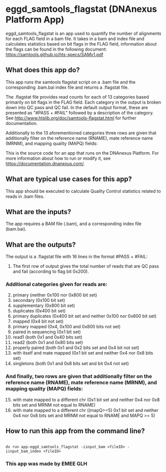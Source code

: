 <!-- dx-header -->
# eggd_samtools_flagstat (DNAnexus Platform App)

eggd_samtools_flagstat is an app used to quantify the number of alignments for each FLAG field in a bam file. It takes in a bam and index file and calculates statistics based on bit flags in the FLAG field, information about the flags can be found in the following document: https://samtools.github.io/hts-specs/SAMv1.pdf

<!-- Insert a description of your app here -->
## What does this app do?

This app runs the samtools flagstat script on a .bam file and the corresponding .bam.bai index file and returns a .flagstat file.

The .flagstat file provides read counts for each of 13 categories based primarily on bit flags in the FLAG field. Each category in the output is broken down into QC pass and QC fail. In the default output format, these are presented as "#PASS + #FAIL" followed by a description of the category. See http://www.htslib.org/doc/samtools-flagstat.html for further documentation.

Additionally to the 13 aforementioned categories three rows are given that additionally filter on the reference name (RNAME), mate reference name (MRNM), and mapping quality (MAPQ) fields:  

This is the source code for an app that runs on the DNAnexus Platform.
For more information about how to run or modify it, see
https://documentation.dnanexus.com/.

## What are typical use cases for this app?
This app should be executed to calculate Quality Control statistics related to reads in .bam files.
## What are the inputs?
The app requires a BAM file (.bam), and a corresponding index file (bam.bai).
## What are the outputs?
The output is a .flagstat file with 16 lines in the format #PASS + #FAIL:

1. The first row of output gives the total number of reads that are QC pass and fail (according to flag bit 0x200). 
### Additional categories given for reads are:

2. primary (neither 0x100 nor 0x800 bit set)
3. secondary (0x100 bit set)
4. supplementary (0x800 bit set)
5. duplicates (0x400 bit set)
6. primary duplicates (0x400 bit set and neither 0x100 nor 0x800 bit set)
7. mapped (0x4 bit not set)
8. primary mapped (0x4, 0x100 and 0x800 bits not set)
9. paired in sequencing (0x1 bit set)
10. read1 (both 0x1 and 0x40 bits set)
11. read2 (both 0x1 and 0x80 bits set)
12. properly paired (both 0x1 and 0x2 bits set and 0x4 bit not set)
13. with itself and mate mapped (0x1 bit set and neither 0x4 nor 0x8 bits set)
14. singletons (both 0x1 and 0x8 bits set and bit 0x4 not set)
### And finally, two rows are given that additionally filter on the reference name (RNAME), mate reference name (MRNM), and mapping quality (MAPQ) fields:  
15. with mate mapped to a different chr
    (0x1 bit set and neither 0x4 nor 0x8 bits set and MRNM not equal to RNAME)
16. with mate mapped to a different chr
    ((mapQ>=5) 0x1 bit set and neither 0x4 nor 0x8 bits set and MRNM not equal to RNAME and MAPQ >= 5)
## How to run this app from the command line?
```

dx run app-eggd_samtools_flagstat -iinput_bam <fileID> -iinput_bam_index <fileID>

```
### This app was made by EMEE GLH